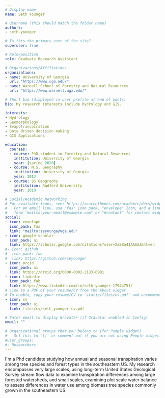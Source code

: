 ```yaml
---
# Display name
name: Seth Younger

# Username (this should match the folder name)
authors:
- seth-younger

# Is this the primary user of the site?
superuser: true

# Role/position
role: Graduate Research Assistant

# Organizations/Affiliations
organizations:
- name: University of Georgia
  url: "https://www.uga.edu/"
- name: Warnell School of Forestry and Natural Resources
  url: "https://www.warnell.uga.edu/"

# Short bio (displayed in user profile at end of posts)
bio: My research interests include hydrology and GIS.

interests:
- Hydrology
- Geomorphology
- Evapotranspiration
- Data driven decision making
- GIS Applications

education:
  courses:
  - course: PhD student in Forestry and Natural Resources
    institution: University of Georgia
    year: [spring 2020]
  - course: M.S. Geography
    institution: University of Georgia
    year: 2013
  - course: BS Geography
    institution: Radford University
    year: 2010

# Social/Academic Networking
# For available icons, see: https://sourcethemes.com/academic/docs/widgets/#icons
#   For an email link, use "fas" icon pack, "envelope" icon, and a link in the
#   form "mailto:your-email@example.com" or "#contact" for contact widget.
social:
- icon: envelope
  icon_pack: fas
  link: "mailto:seyounge@uga.edu"
- icon: google-scholar
  icon_pack: ai
  link: https://scholar.google.com/citations?user=XaE8a4IAAAAJ&hl=en
#- icon: github
#  icon_pack: fab
#  link: https://github.com/seyounger
- icon: orcid
  icon_pack: ai
  link: https://orcid.org/0000-0002-2183-0981
- icon: linkedin
  icon_pack: fab
  link: https://www.linkedin.com/in/seth-younger-17944751/
# Link to a PDF of your resume/CV from the About widget.
# To enable, copy your resume/CV to `static/files/cv.pdf` and uncomment the lines below.  
- icon: cv
  icon_pack: ai
  link: files/cv/seth_younger-cv.pdf

# Enter email to display Gravatar (if Gravatar enabled in Config)
email: ""
  
# Organizational groups that you belong to (for People widget)
#   Set this to `[]` or comment out if you are not using People widget.  
#user_groups:
#- Researchers
---
```


I'm a Phd candidate studying how annual and seasonal transpiration varies among tree species and forest types in the southeastern US.  My research encompasses very large scales, using long-term United States Geological Survey stream flow data to examine transpiration differences among large forested watersheds, and small scales, examining plot scale water balance to assess differences in water use among biomass tree species commonly grown in the southeastern US.
